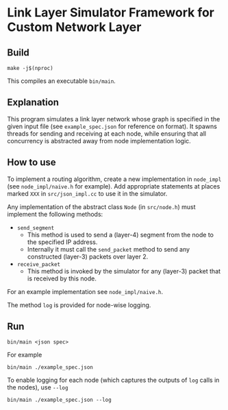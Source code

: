 # Link Layer Simulator Framework for Custom Network Layer
## Build
```
make -j$(nproc)
```
This compiles an executable `bin/main`.

## Explanation
This program simulates a link layer network whose graph is specified in the given input file (see `example_spec.json` for reference on format). It spawns threads for sending and receiving at each node, while ensuring that all concurrency is abstracted away from node implementation logic.

## How to use
To implement a routing algorithm, create a new implementation in `node_impl` (see `node_impl/naive.h` for example). Add appropriate statements at places marked `XXX` in `src/json_impl.cc` to use it in the simulator.

Any implementation of the abstract class `Node` (in `src/node.h`) must implement the following methods:
 - `send_segment`
   - This method is used to send a (layer-4) segment from the node to the specified IP address.
   - Internally it must call the `send_packet` method to send any constructed (layer-3) packets over layer 2.
 - `receive_packet`
   - This method is invoked by the simulator for any (layer-3) packet that is received by this node.

For an example implementation see `node_impl/naive.h`.

The method `log` is provided for node-wise logging.

## Run
```
bin/main <json spec>
```
For example
```
bin/main ./example_spec.json
```
To enable logging for each node (which captures the outputs of `log` calls in the nodes), use `--log`
```
bin/main ./example_spec.json --log
```
